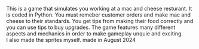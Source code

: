 This is a game that simulates you working at a mac and cheese resturant. It is coded in Python.
You must remeber customer orders and make mac and cheese to their standards.
You get tips from making their food correctly and you can use tips to buy upgrades. 
The game features many different aspects and mechanics in order to make gameplay unquie and exciting.  
I also made the sprites myself.
made in August 2024
